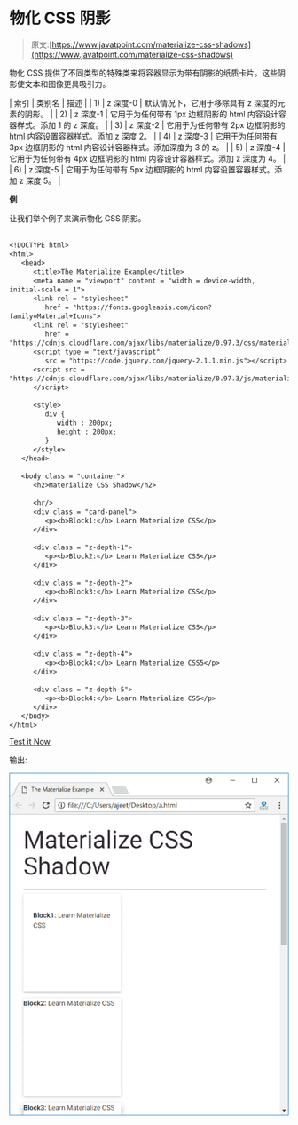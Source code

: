 # 物化 CSS 阴影

> 原文:[https://www.javatpoint.com/materialize-css-shadows](https://www.javatpoint.com/materialize-css-shadows)

物化 CSS 提供了不同类型的特殊类来将容器显示为带有阴影的纸质卡片。这些阴影使文本和图像更具吸引力。

| 索引 | 类别名 | 描述 |
| 1) | z 深度-0 | 默认情况下，它用于移除具有 z 深度的元素的阴影。 |
| 2) | z 深度-1 | 它用于为任何带有 1px 边框阴影的 html 内容设计容器样式。添加 1 的 z 深度。 |
| 3) | z 深度-2 | 它用于为任何带有 2px 边框阴影的 html 内容设置容器样式。添加 z 深度 2。 |
| 4) | z 深度-3 | 它用于为任何带有 3px 边框阴影的 html 内容设计容器样式。添加深度为 3 的 z。 |
| 5) | z 深度-4 | 它用于为任何带有 4px 边框阴影的 html 内容设计容器样式。添加 z 深度为 4。 |
| 6) | z 深度-5 | 它用于为任何带有 5px 边框阴影的 html 内容设置容器样式。添加 z 深度 5。 |

**例**

让我们举个例子来演示物化 CSS 阴影。

```

<!DOCTYPE html>
<html>
   <head>
      <title>The Materialize Example</title>
      <meta name = "viewport" content = "width = device-width, initial-scale = 1">      
      <link rel = "stylesheet"
         href = "https://fonts.googleapis.com/icon?family=Material+Icons">
      <link rel = "stylesheet"
         href = "https://cdnjs.cloudflare.com/ajax/libs/materialize/0.97.3/css/materialize.min.css">
      <script type = "text/javascript"
         src = "https://code.jquery.com/jquery-2.1.1.min.js"></script>           
      <script src = "https://cdnjs.cloudflare.com/ajax/libs/materialize/0.97.3/js/materialize.min.js">
      </script>             

      <style>
         div {
            width : 200px;	
            height : 200px;				
         } 
      </style>
   </head>

   <body class = "container"> 
      <h2>Materialize CSS Shadow</h2>

      <hr/>
      <div class = "card-panel">
         <p><b>Block1:</b> Learn Materialize CSS</p>
      </div>

      <div class = "z-depth-1">
         <p><b>Block2:</b> Learn Materialize CSS</p>
      </div>

      <div class = "z-depth-2">
         <p><b>Block3:</b> Learn Materialize CSS</p>
      </div>

      <div class = "z-depth-3">
         <p><b>Block3:</b> Learn Materialize CSS</p>
      </div>

      <div class = "z-depth-4">
         <p><b>Block4:</b> Learn Materialize CSS5</p>
      </div>

      <div class = "z-depth-5">
         <p><b>Block4:</b> Learn Materialize CSS</p>
      </div>	  
   </body>
</html>

```

[Test it Now](https://www.javatpoint.com/oprweb/test.jsp?filename=materializecssshadows1)

输出:

![Materialize Shadows 1](img/5438cf6753016ff9a80c8f4ba5a87bee.png)